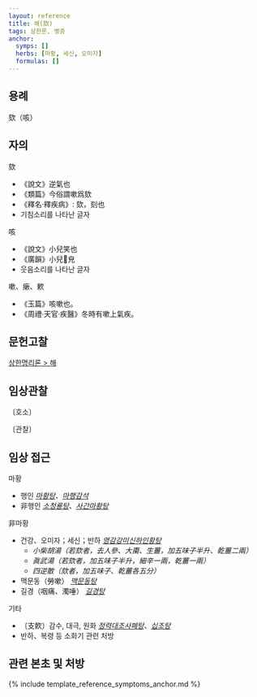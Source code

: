 ```yaml
---
layout: reference
title: 해(欬)
tags: 상한론, 병증
anchor:
  symps: []
  herbs: [마황, 세신, 오미자]
  formulas: []
---
```



## 용례

欬（咳）

## 자의

欬
* 《說文》逆氣也
* 《類篇》今俗謂嗽爲欬
* 《釋名·釋疾病》:	欬，刻也
* 기침소리를 나타난 글자

咳
* 《說文》小兒笑也
* 《廣韻》小兒𥬇皃
* 웃음소리를 나타난 글자

嗽、瘶、欶
* 《玉篇》咳嗽也。
* 《周禮·天官·疾醫》冬時有嗽上氣疾。

## 문헌고찰

[상한명리론 > 해]({{site.baseurl}}/reference/Books/Etc/상한명리론#해)



## 임상관찰



〔호소〕



〔관찰〕

## 임상 접근

마황
* 행인 _[마황탕]({{site.formulaurl}}/마황탕)、[마행감석]({{site.formulaurl}}/마행감석탕)_
* 非행인 _[소청룡탕]({{site.formulaurl}}/소청룡탕)、[사간마황탕]({{site.formulaurl}}/사간마황탕)_

非마황
* 건강、오미자；세신；반하  _[영감강미신하인황탕]({{site.formulaurl}}/영감강미신하인황탕)_
  - _小柴胡湯（若欬者，去人參、大棗、生薑，加五味子半升、乾薑二兩）_
  - _眞武湯（若欬者，加五味子半升，細辛一兩，乾薑一兩）_
  - _四逆散（欬者，加五味子、乾薑各五分）_
* 맥문동（勞嗽） _[맥문동탕]({{site.formulaurl}}/맥문동탕)_
* 길경（咽痛、濁唾） _[길경탕]({{site.formulaurl}}/길경탕)_

기타
* 〔支飮〕감수, 대극, 원화 _[정력대조사폐탕]({{site.formulaurl}}/정력대조사폐탕)、[십조탕]({{site.formulaurl}}/십조탕)_
* 반하、복령 등 소화기 관련 처방


## 관련 본초 및 처방




{% include template_reference_symptoms_anchor.md %}
